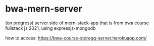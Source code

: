 # bwa-mern-server
(on progress) server side of mern-stack-app that is from bwa course fullstack js 2021, using expressjs-mongodb

how to access:
https://bwa-course-storegg-server.herokuapp.com/
